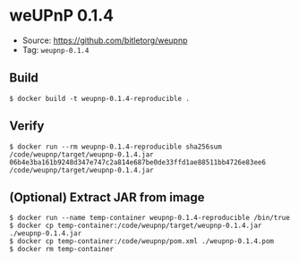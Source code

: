 # weUPnP 0.1.4

* Source: https://github.com/bitletorg/weupnp
* Tag: `weupnp-0.1.4`

## Build

```
$ docker build -t weupnp-0.1.4-reproducible .
```

## Verify

```
$ docker run --rm weupnp-0.1.4-reproducible sha256sum /code/weupnp/target/weupnp-0.1.4.jar
06b4e3ba161b9248d347e747c2a814e687be0de33ffd1ae88511bb4726e83ee6  /code/weupnp/target/weupnp-0.1.4.jar
```

## (Optional) Extract JAR from image

```
$ docker run --name temp-container weupnp-0.1.4-reproducible /bin/true
$ docker cp temp-container:/code/weupnp/target/weupnp-0.1.4.jar ./weupnp-0.1.4.jar
$ docker cp temp-container:/code/weupnp/pom.xml ./weupnp-0.1.4.pom
$ docker rm temp-container
```
